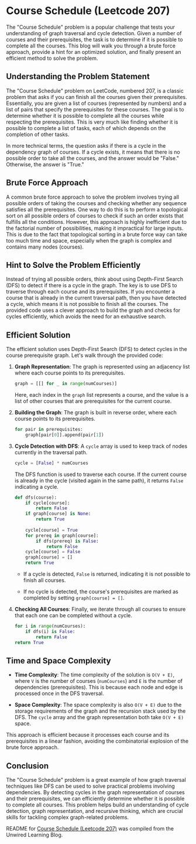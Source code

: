 # Course Schedule (Leetcode 207)

The "Course Schedule" problem is a popular challenge that tests your understanding of graph traversal and cycle detection. Given a number of courses and their prerequisites, the task is to determine if it is possible to complete all the courses. This blog will walk you through a brute force approach, provide a hint for an optimized solution, and finally present an efficient method to solve the problem.

## Understanding the Problem Statement

The "Course Schedule" problem on LeetCode, numbered 207, is a classic problem that asks if you can finish all the courses given their prerequisites. Essentially, you are given a list of courses (represented by numbers) and a list of pairs that specify the prerequisites for these courses. The goal is to determine whether it is possible to complete all the courses while respecting the prerequisites. This is very much like finding whether it is possible to complete a list of tasks, each of which depends on the completion of other tasks.

In more technical terms, the question asks if there is a cycle in the dependency graph of courses. If a cycle exists, it means that there is no possible order to take all the courses, and the answer would be "False." Otherwise, the answer is "True."

## Brute Force Approach

A common brute force approach to solve the problem involves trying all possible orders of taking the courses and checking whether any sequence satisfies all the prerequisites. One way to do this is to perform a topological sort on all possible orders of courses to check if such an order exists that fulfills all the conditions. However, this approach is highly inefficient due to the factorial number of possibilities, making it impractical for large inputs. This is due to the fact that topological sorting in a brute force way can take too much time and space, especially when the graph is complex and contains many nodes (courses).

## Hint to Solve the Problem Efficiently

Instead of trying all possible orders, think about using Depth-First Search (DFS) to detect if there is a cycle in the graph. The key is to use DFS to traverse through each course and its prerequisites. If you encounter a course that is already in the current traversal path, then you have detected a cycle, which means it is not possible to finish all the courses. The provided code uses a clever approach to build the graph and checks for cycles efficiently, which avoids the need for an exhaustive search.

## Efficient Solution

The efficient solution uses Depth-First Search (DFS) to detect cycles in the course prerequisite graph. Let's walk through the provided code:

1. **Graph Representation**: The graph is represented using an adjacency list where each course points to its prerequisites.
    
    ```python
    graph = [[] for _ in range(numCourses)]
    ```
    
    Here, each index in the `graph` list represents a course, and the value is a list of other courses that are prerequisites for the current course.
    
2. **Building the Graph**: The graph is built in reverse order, where each course points to its prerequisites.
    
    ```python
    for pair in prerequisites:
        graph[pair[0]].append(pair[1])
    ```
    
3. **Cycle Detection with DFS**: A `cycle` array is used to keep track of nodes currently in the traversal path.
    
    ```python
    cycle = [False] * numCourses
    ```
    
    The DFS function is used to traverse each course. If the current course is already in the cycle (visited again in the same path), it returns `False` indicating a cycle.
    
    ```python
    def dfs(course):
        if cycle[course]:
            return False
        if graph[course] is None:
            return True
        
        cycle[course] = True
        for prereq in graph[course]:
            if dfs(prereq) is False:
                return False
        cycle[course] = False
        graph[course] = []
        return True
    ```
    
    * If a cycle is detected, `False` is returned, indicating it is not possible to finish all courses.
        
    * If no cycle is detected, the course's prerequisites are marked as completed by setting `graph[course] = []`.
        
4. **Checking All Courses**: Finally, we iterate through all courses to ensure that each one can be completed without a cycle.
    
    ```python
    for i in range(numCourses):
        if dfs(i) is False:
            return False
    return True
    ```
    

## Time and Space Complexity

* **Time Complexity**: The time complexity of the solution is `O(V + E)`, where `V` is the number of courses (`numCourses`) and `E` is the number of dependencies (prerequisites). This is because each node and edge is processed once in the DFS traversal.
    
* **Space Complexity**: The space complexity is also `O(V + E)` due to the storage requirements of the graph and the recursion stack used by the DFS. The `cycle` array and the graph representation both take `O(V + E)` space.
    

This approach is efficient because it processes each course and its prerequisites in a linear fashion, avoiding the combinatorial explosion of the brute force approach.

## Conclusion

The "Course Schedule" problem is a great example of how graph traversal techniques like DFS can be used to solve practical problems involving dependencies. By detecting cycles in the graph representation of courses and their prerequisites, we can efficiently determine whether it is possible to complete all courses. This problem helps build an understanding of cycle detection, graph representation, and recursive thinking, which are crucial skills for tackling complex graph-related problems.


README for [Course Schedule (Leetcode 207)](https://blog.unwiredlearning.com/course-schedule) was compiled from the Unwired Learning Blog.
